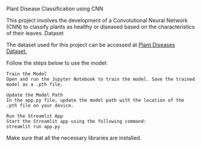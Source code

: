 Plant Disease Classification using CNN

This project involves the development of a Convolutional Neural Network (CNN) to classify plants as healthy or diseased based on the characteristics of their leaves.
Dataset

The dataset used for this project can be accessed at [Plant Diseases Dataset.](https://www.kaggle.com/datasets/vipoooool/new-plant-diseases-dataset)


Follow the steps below to use the model:

    Train the Model
    Open and run the Jupyter Notebook to train the model. Save the trained model as a .pth file.

    Update the Model Path
    In the app.py file, update the model path with the location of the .pth file on your device.

    Run the Streamlit App
    Start the Streamlit app using the following command:
    streamlit run app.py

  Make sure that all the necessary libraries are installed.
